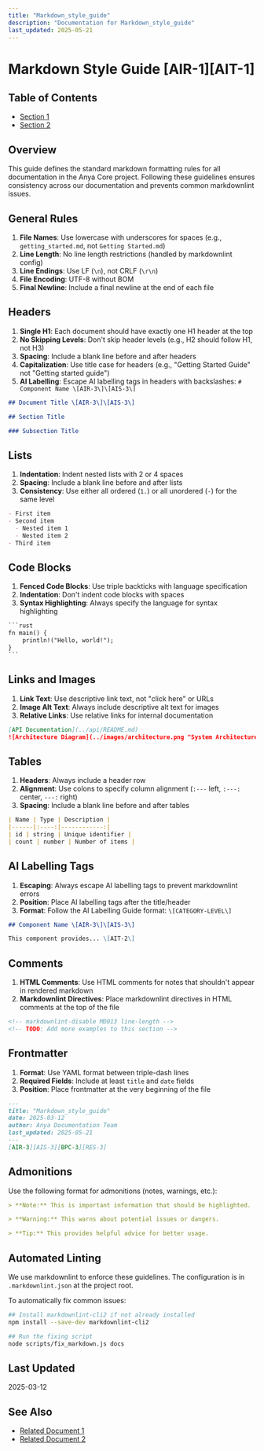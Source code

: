 ```yaml
---
title: "Markdown_style_guide"
description: "Documentation for Markdown_style_guide"
last_updated: 2025-05-21
---
```


# Markdown Style Guide \[AIR-1\]\[AIT-1\]

## Table of Contents

- [Section 1](#section-1)
- [Section 2](#section-2)


<!-- markdownlint-disable MD013 line-length -->

## Overview

This guide defines the standard markdown formatting rules for all documentation in the Anya Core project. Following these guidelines ensures consistency across our documentation and prevents common markdownlint issues.

## General Rules

1. **File Names**: Use lowercase with underscores for spaces (e.g., `getting_started.md`, not `Getting Started.md`)
2. **Line Length**: No line length restrictions (handled by markdownlint config)
3. **Line Endings**: Use LF (`\n`), not CRLF (`\r\n`)
4. **File Encoding**: UTF-8 without BOM
5. **Final Newline**: Include a final newline at the end of each file

## Headers

1. **Single H1**: Each document should have exactly one H1 header at the top
2. **No Skipping Levels**: Don't skip header levels (e.g., H2 should follow H1, not H3)
3. **Spacing**: Include a blank line before and after headers
4. **Capitalization**: Use title case for headers (e.g., "Getting Started Guide" not "Getting started guide")
5. **AI Labelling**: Escape AI labelling tags in headers with backslashes: `# Component Name \[AIR-3\]\[AIS-3\]`

```markdown
## Document Title \[AIR-3\]\[AIS-3\]

## Section Title

### Subsection Title
```

## Lists

1. **Indentation**: Indent nested lists with 2 or 4 spaces
2. **Spacing**: Include a blank line before and after lists
3. **Consistency**: Use either all ordered (`1.`) or all unordered (`-`) for the same level

```markdown
- First item
- Second item
  - Nested item 1
  - Nested item 2
- Third item
```

## Code Blocks

1. **Fenced Code Blocks**: Use triple backticks with language specification
2. **Indentation**: Don't indent code blocks with spaces
3. **Syntax Highlighting**: Always specify the language for syntax highlighting

```markdown
​```rust
fn main() {
    println!("Hello, world!");
}
​```
```

## Links and Images

1. **Link Text**: Use descriptive link text, not "click here" or URLs
2. **Image Alt Text**: Always include descriptive alt text for images
3. **Relative Links**: Use relative links for internal documentation

```markdown
[API Documentation](../api/README.md)
![Architecture Diagram](../images/architecture.png "System Architecture")
```

## Tables

1. **Headers**: Always include a header row
2. **Alignment**: Use colons to specify column alignment (`:---` left, `:---:` center, `---:` right)
3. **Spacing**: Include a blank line before and after tables

```markdown
| Name | Type | Description |
|------|:----:|------------:|
| id | string | Unique identifier |
| count | number | Number of items |
```

## AI Labelling Tags

1. **Escaping**: Always escape AI labelling tags to prevent markdownlint errors
2. **Position**: Place AI labelling tags after the title/header
3. **Format**: Follow the AI Labelling Guide format: `\[CATEGORY-LEVEL\]`

```markdown
## Component Name \[AIR-3\]\[AIS-3\]

This component provides... \[AIT-2\]
```

## Comments

1. **HTML Comments**: Use HTML comments for notes that shouldn't appear in rendered markdown
2. **Markdownlint Directives**: Place markdownlint directives in HTML comments at the top of the file

```markdown
<!-- markdownlint-disable MD013 line-length -->
<!-- TODO: Add more examples to this section -->
```

## Frontmatter

1. **Format**: Use YAML format between triple-dash lines
2. **Required Fields**: Include at least `title` and `date` fields
3. **Position**: Place frontmatter at the very beginning of the file

```markdown
---
title: "Markdown_style_guide"
date: 2025-03-12
author: Anya Documentation Team
last_updated: 2025-05-21
---
[AIR-3][AIS-3][BPC-3][RES-3]

```

## Admonitions

Use the following format for admonitions (notes, warnings, etc.):

```markdown
> **Note:** This is important information that should be highlighted.

> **Warning:** This warns about potential issues or dangers.

> **Tip:** This provides helpful advice for better usage.
```

## Automated Linting

We use markdownlint to enforce these guidelines. The configuration is in `.markdownlint.json` at the project root.

To automatically fix common issues:

```bash
## Install markdownlint-cli2 if not already installed
npm install --save-dev markdownlint-cli2

## Run the fixing script
node scripts/fix_markdown.js docs
```

## Last Updated

2025-03-12 
## See Also

- [Related Document 1](./related1.md)
- [Related Document 2](./related2.md)
